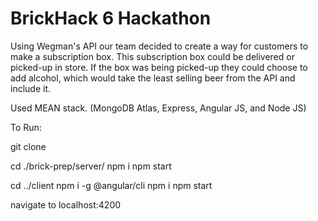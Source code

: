 # BrickHack 6 Hackathon
Using Wegman's API our team decided to create a way for customers to make a subscription box. This subscription box could be delivered or picked-up in store. If the box was being picked-up they could choose to add alcohol, which would take the least selling beer from the API and include it.  

Used MEAN stack. 
(MongoDB Atlas, 
Express, 
Angular JS, and
Node JS)


To Run:

git clone

cd ./brick-prep/server/ npm i npm start

cd ../client npm i -g @angular/cli npm i npm start

navigate to localhost:4200
